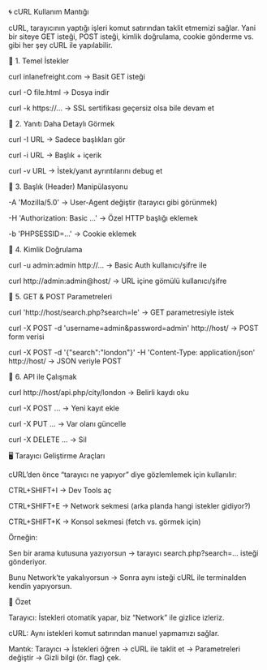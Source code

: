 🌀 cURL Kullanım Mantığı

cURL, tarayıcının yaptığı işleri komut satırından taklit etmemizi sağlar.
Yani bir siteye GET isteği, POST isteği, kimlik doğrulama, cookie gönderme vs. gibi her şey cURL ile yapılabilir.

🔹 1. Temel İstekler

curl inlanefreight.com → Basit GET isteği

curl -O file.html → Dosya indir

curl -k https://... → SSL sertifikası geçersiz olsa bile devam et

🔹 2. Yanıtı Daha Detaylı Görmek

curl -I URL → Sadece başlıkları gör

curl -i URL → Başlık + içerik

curl -v URL → İstek/yanıt ayrıntılarını debug et

🔹 3. Başlık (Header) Manipülasyonu

-A 'Mozilla/5.0' → User-Agent değiştir (tarayıcı gibi görünmek)

-H 'Authorization: Basic ...' → Özel HTTP başlığı eklemek

-b 'PHPSESSID=...' → Cookie eklemek

🔹 4. Kimlik Doğrulama

curl -u admin:admin http://... → Basic Auth kullanıcı/şifre ile

curl http://admin:admin@host/ → URL içine gömülü kullanıcı/şifre

🔹 5. GET & POST Parametreleri

curl 'http://host/search.php?search=le' → GET parametresiyle istek

curl -X POST -d 'username=admin&password=admin' http://host/ → POST form verisi

curl -X POST -d '{"search":"london"}' -H 'Content-Type: application/json' http://host/ → JSON veriyle POST

🔹 6. API ile Çalışmak

curl http://host/api.php/city/london → Belirli kaydı oku

curl -X POST ... → Yeni kayıt ekle

curl -X PUT ... → Var olanı güncelle

curl -X DELETE ... → Sil

🖥️ Tarayıcı Geliştirme Araçları

cURL’den önce “tarayıcı ne yapıyor” diye gözlemlemek için kullanılır:

CTRL+SHIFT+I → Dev Tools aç

CTRL+SHIFT+E → Network sekmesi (arka planda hangi istekler gidiyor?)

CTRL+SHIFT+K → Konsol sekmesi (fetch vs. görmek için)

Örneğin:

Sen bir arama kutusuna yazıyorsun → tarayıcı search.php?search=... isteği gönderiyor.

Bunu Network’te yakalıyorsun → Sonra aynı isteği cURL ile terminalden kendin yapıyorsun.

🔑 Özet

Tarayıcı: İstekleri otomatik yapar, biz “Network” ile gizlice izleriz.

cURL: Aynı istekleri komut satırından manuel yapmamızı sağlar.

Mantık: Tarayıcı → İstekleri öğren → cURL ile taklit et → Parametreleri değiştir → Gizli bilgi (ör. flag) çek.
